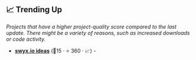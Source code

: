 ## 📈 Trending Up

_Projects that have a higher project-quality score compared to the last update. There might be a variety of reasons, such as increased downloads or code activity._

- <b><a href="https://www.swyx.io/ideas/?show=Essays">swyx.io ideas</a></b> (🥇15 ·  ⭐ 360 · 📈) - 


